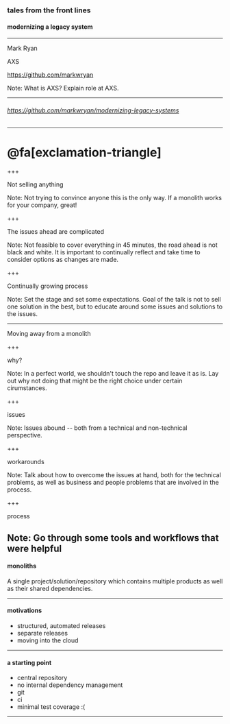 ### tales from the front lines
#### modernizing a legacy system


---

Mark Ryan

AXS

https://github.com/markwryan

Note:
What is AXS? Explain role at AXS.

---

###### https://github.com/markwryan/modernizing-legacy-systems

---
# @fa[exclamation-triangle]

+++

Not selling anything

Note:
Not trying to convince anyone this is the only way. If a monolith works for your company, great!

+++

The issues ahead are complicated

Note:
Not feasible to cover everything in 45 minutes, the road ahead is not black and white. It is important to continually reflect and take time to consider options as changes are made.

+++

Continually growing process

Note:
Set the stage and set some expectations. Goal of the talk is not to sell one solution in the best, but to educate around some issues and solutions to the issues.

---
Moving away from a monolith

+++

why?

Note:
In a perfect world, we shouldn't touch the repo and leave it as is. Lay out why not doing that might be the right choice under certain cirumstances.

+++

issues

Note:
Issues abound -- both from a technical and non-technical perspective.

+++

workarounds

Note:
Talk about how to overcome the issues at hand, both for the technical problems, as well as business and people problems that are involved in the process.

+++

process

Note:
Go through some tools and workflows that were helpful
---
#### monoliths

A single project/solution/repository which contains multiple products as well as their shared dependencies.

---
#### motivations

* structured, automated releases
* separate releases
* moving into the cloud

---
#### a starting point

* central repository
* no internal dependency management
* git
* ci
* minimal test coverage :(

---




















